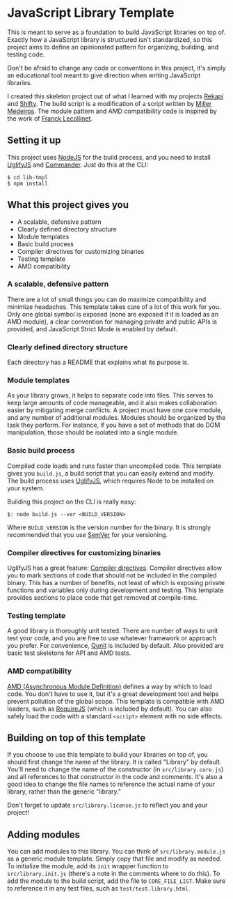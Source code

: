 # JavaScript Library Template

This is meant to serve as a foundation to build JavaScript libraries on top of.
Exactly how a JavaScript library is structured isn't standardized, so this
project aims to define an opinionated pattern for organizing, building, and
testing code.

Don't be afraid to change any code or conventions in this project, it's simply
an educational tool meant to give direction when writing JavaScript libraries.

I created this skeleton project out of what I learned with my projects
[Rekapi](https://github.com/jeremyckahn/rekapi) and
[Shifty](https://github.com/jeremyckahn/shifty).  The build script is a
modification of a script written by [Miller
Medeiros](https://github.com/millermedeiros).  The module pattern and AMD
compatibility code is inspired by the work of [Franck
Lecollinet](https://github.com/sork).

## Setting it up

This project uses [NodeJS](http://nodejs.org/) for the build process, and you
need to install [UglifyJS](https://github.com/mishoo/UglifyJS) and
[Commander](https://github.com/visionmedia/commander.js).  Just do this at the
CLI:

````
$ cd lib-tmpl
$ npm install
````

## What this project gives you

  * A scalable, defensive pattern
  * Clearly defined directory structure
  * Module templates
  * Basic build process
  * Compiler directives for customizing binaries
  * Testing template
  * AMD compatibility

### A scalable, defensive pattern

There are a lot of small things you can do maximize compatibility and minimize
headaches.  This template takes care of a lot of this work for you.  Only one
global symbol is exposed (none are exposed if it is loaded as an AMD module),
a clear convention for managing private and public APIs is provided, and
JavaScript Strict Mode is enabled by default.

### Clearly defined directory structure

Each directory has a README that explains what its purpose is.

### Module templates

As your library grows, it helps to separate code into files.  This serves to
keep large amounts of code manageable, and it also makes collaboration easier
by mitigating merge conflicts.  A project must have one core module, and any
number of additional modules.  Modules should be organized by the task they
perform.  For instance, if you have a set of methods that do DOM manipulation,
those should be isolated into a single module.

### Basic build process

Compiled code loads and runs faster than uncompiled code.  This template gives
you `build.js`, a build script that you can easily extend and modify.  The
build process uses [UglifyJS](https://github.com/mishoo/UglifyJS), which
requires Node to be installed on your system.

Building this project on the CLI is really easy:

````
$: node build.js --ver <BUILD_VERSION>
````

Where `BUILD_VERSION` is the version number for the binary.  It is strongly
recommended that you use [SemVer](http://semver.org/) for your versioning.

### Compiler directives for customizing binaries

UglifyJS has a great feature: [Compiler
directives](https://github.com/mishoo/UglifyJS#use-as-a-code-pre-processor).
Compiler directives allow you to mark sections of code that should not be
included in the compiled binary.  This has a number of benefits, not least of
which is exposing private functions and variables only during development and
testing.  This template provides sections to place code that get removed at
compile-time.

### Testing template

A good library is thoroughly unit tested.  There are number of ways to unit
test your code, and you are free to use whatever framework or approach you
prefer.  For convenience, [Qunit](https://github.com/jquery/qunit) is included
by default.  Also provided are basic test skeletons for API and AMD tests.

### AMD compatibility

[AMD (Asynchronous Module
Definition)](https://github.com/amdjs/amdjs-api/wiki/AMD) defines a way by
which to load code.  You don't have to use it, but it's a great development
tool and helps prevent pollution of the global scope.  This template is
compatible with AMD loaders, such as
[RequireJS](https://github.com/jrburke/requirejs) (which is included by
default).  You can also safely load the code with a standard `<script>` element
with no side effects.

## Building on top of this template

If you choose to use this template to build your libraries on top of, you
should first change the name of the library.  It is called "Library" by
default.  You'll need to change the name of the constructor (in
`src/library.core.js`) and all references to that constructor in the code and
comments.  It's also a good idea to change the file names to reference the
actual name of your library, rather than the generic "library."

Don't forget to update `src/library.license.js` to reflect you and your
project!

## Adding modules

You can add modules to this library.  You can think of `src/library.module.js`
as a generic module template.  Simply copy that file and modify as needed.  To
initialize the module, add its `init` wrapper function to `src/library.init.js`
(there's a note in the comments where to do this).  To add the module to the
build script, add the file to `CORE_FILE_LIST`.  Make sure to reference it in
any test files, such as `test/test.library.html`.
